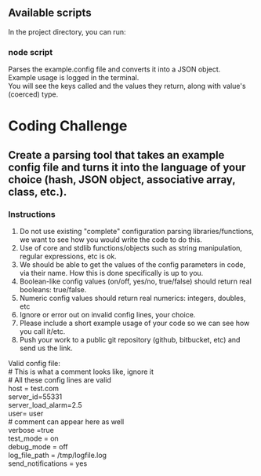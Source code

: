 ## Available scripts

In the project directory, you can run:

### node script

Parses the example.config file and converts it into a JSON object.  
Example usage is logged in the terminal.  
You will see the keys called and the values they return, along with value's (coerced) type.  

# Coding Challenge
## Create a parsing tool that takes an example config file and turns it into the language of your choice (hash, JSON object, associative array, class, etc.).

### Instructions
1. Do not use existing "complete" configuration parsing libraries/functions, we want to see how you would write the code to do this.
2. Use of core and stdlib functions/objects such as string manipulation, regular expressions, etc is ok.
3. We should be able to get the values of the config parameters in code, via their name. How this is done specifically is up to you.
4. Boolean-like config values (on/off, yes/no, true/false) should return real booleans: true/false.
5. Numeric config values should return real numerics: integers, doubles, etc
6. Ignore or error out on invalid config lines, your choice.
7. Please include a short example usage of your code so we can see how you call it/etc.
8. Push your work to a public git repository (github, bitbucket, etc) and send us the link.

Valid config file:  
\# This is what a comment looks like, ignore it  
\# All these config lines are valid  
host = test.com  
server_id=55331  
server_load_alarm=2.5  
user= user  
\# comment can appear here as well  
verbose =true  
test_mode = on  
debug_mode = off  
log_file_path = /tmp/logfile.log  
send_notifications = yes
